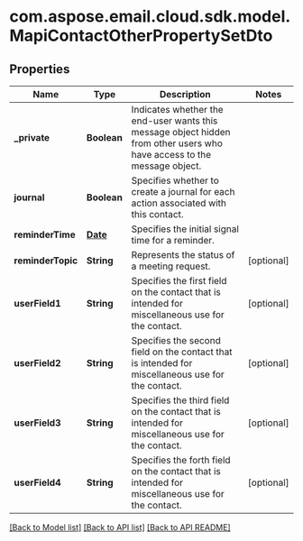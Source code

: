 
# com.aspose.email.cloud.sdk.model.MapiContactOtherPropertySetDto

## Properties
Name | Type | Description | Notes
------------ | ------------- | ------------- | -------------
**_private** | **Boolean** | Indicates whether the end-user wants this message object hidden from other users who have access to the message object.              | 
**journal** | **Boolean** | Specifies whether to create a journal for each action associated with this contact.              | 
**reminderTime** | [**Date**](Date.md) | Specifies the initial signal time for a reminder.              | 
**reminderTopic** | **String** | Represents the status of a meeting request.              |  [optional]
**userField1** | **String** | Specifies the first field on the contact that is intended for miscellaneous use for the contact.              |  [optional]
**userField2** | **String** | Specifies the second field on the contact that is intended for miscellaneous use for the contact.              |  [optional]
**userField3** | **String** | Specifies the third field on the contact that is intended for miscellaneous use for the contact.              |  [optional]
**userField4** | **String** | Specifies the forth field on the contact that is intended for miscellaneous use for the contact.              |  [optional]


    
    


    
    


    
    


    
    


    
    


    
    


    
    


    
    


[[Back to Model list]](README.md#documentation-for-models) [[Back to API list]](README.md#documentation-for-api-endpoints) [[Back to API README]](README.md)

